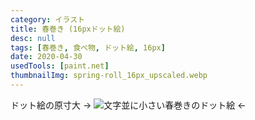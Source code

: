 ```yaml
---
category: イラスト
title: 春巻き (16pxドット絵)
desc: null
tags: [春巻き, 食べ物, ドット絵, 16px]
date: 2020-04-30
usedTools: [paint.net]
thumbnailImg: spring-roll_16px_upscaled.webp
---
```


ドット絵の原寸大 → ![文字並に小さい春巻きのドット絵](/images/creations/spring-roll_16px.png) ←
